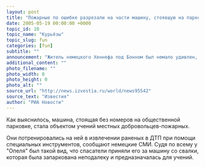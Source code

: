 ```yaml
---
layout: post
title: "Пожарные по ошибке разрезали на части машину, стоявшую на парковке"
date: 2005-05-19 00:00:00 +0000
topic_id: 10
topic_name: "Курьёзы"
topic_slug: fun
categories: [fun]
subtitle: ""
announcement: "Житель немецкого Хеннефа под Бонном был немало удивлен, когда обнаружил свой только что купленный подержанный \"Опель\" разрезанным буквально на части."
additional_content: ""
photo_filename: ""
photo_width: 0
photo_height: 0
photo_alt: ""
source_url: "http://news.izvestia.ru/world/news95542"
source_text: "Известия"
author: "РИА Новости"
---
```

Как выяснилось, машина, стоящая без номеров на общественной парковке, стала объектом учений местных добровольцев-пожарных.

Они потренировались на ней в извлечении раненых в ДТП при помощи специальных инструментов, сообщают немецкие СМИ. Судя по всему у "Опеля" был такой вид, что спасатели приняли его за машину со свалки, которая была запаркована неподалеку и предназначалась для учений.
